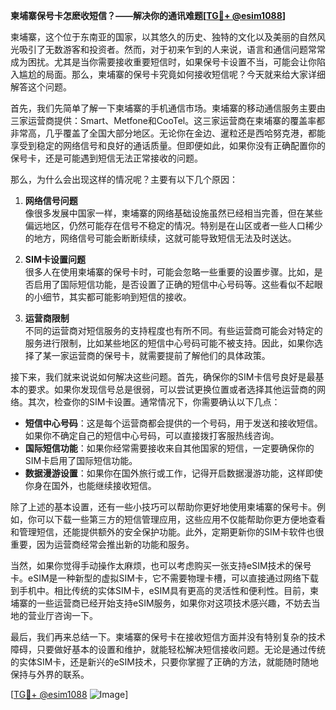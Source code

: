 **柬埔寨保号卡怎麽收短信？——解决你的通讯难题[[TG💪+ @esim1088](https://t.me/s/esim1088)]**

柬埔寨，这个位于东南亚的国家，以其悠久的历史、独特的文化以及美丽的自然风光吸引了无数游客和投资者。然而，对于初来乍到的人来说，语言和通信问题常常成为困扰。尤其是当你需要接收重要短信时，如果保号卡设置不当，可能会让你陷入尴尬的局面。那么，柬埔寨的保号卡究竟如何接收短信呢？今天就来给大家详细解答这个问题。

首先，我们先简单了解一下柬埔寨的手机通信市场。柬埔寨的移动通信服务主要由三家运营商提供：Smart、Metfone和CooTel。这三家运营商在柬埔寨的覆盖率都非常高，几乎覆盖了全国大部分地区。无论你在金边、暹粒还是西哈努克港，都能享受到稳定的网络信号和良好的通话质量。但即便如此，如果你没有正确配置你的保号卡，还是可能遇到短信无法正常接收的问题。

那么，为什么会出现这样的情况呢？主要有以下几个原因：

1. **网络信号问题**  
   像很多发展中国家一样，柬埔寨的网络基础设施虽然已经相当完善，但在某些偏远地区，仍然可能存在信号不稳定的情况。特别是在山区或者一些人口稀少的地方，网络信号可能会断断续续，这就可能导致短信无法及时送达。

2. **SIM卡设置问题**  
   很多人在使用柬埔寨的保号卡时，可能会忽略一些重要的设置步骤。比如，是否启用了国际短信功能，是否设置了正确的短信中心号码等。这些看似不起眼的小细节，其实都可能影响到短信的接收。

3. **运营商限制**  
   不同的运营商对短信服务的支持程度也有所不同。有些运营商可能会对特定的服务进行限制，比如某些地区的短信中心号码可能不被支持。因此，如果你选择了某一家运营商的保号卡，就需要提前了解他们的具体政策。

接下来，我们就来说说如何解决这些问题。首先，确保你的SIM卡信号良好是最基本的要求。如果你发现信号总是很弱，可以尝试更换位置或者选择其他运营商的网络。其次，检查你的SIM卡设置。通常情况下，你需要确认以下几点：

- **短信中心号码**：这是每个运营商都会提供的一个号码，用于发送和接收短信。如果你不确定自己的短信中心号码，可以直接拨打客服热线咨询。
- **国际短信功能**：如果你经常需要接收来自其他国家的短信，一定要确保你的SIM卡启用了国际短信功能。
- **数据漫游设置**：如果你在国外旅行或工作，记得开启数据漫游功能，这样即使你身在国外，也能继续接收短信。

除了上述的基本设置，还有一些小技巧可以帮助你更好地使用柬埔寨的保号卡。例如，你可以下载一些第三方的短信管理应用，这些应用不仅能帮助你更方便地查看和管理短信，还能提供额外的安全保护功能。此外，定期更新你的SIM卡软件也很重要，因为运营商经常会推出新的功能和服务。

当然，如果你觉得手动操作太麻烦，也可以考虑购买一张支持eSIM技术的保号卡。eSIM是一种新型的虚拟SIM卡，它不需要物理卡槽，可以直接通过网络下载到手机中。相比传统的实体SIM卡，eSIM具有更高的灵活性和便利性。目前，柬埔寨的一些运营商已经开始支持eSIM服务，如果你对这项技术感兴趣，不妨去当地的营业厅咨询一下。

最后，我们再来总结一下。柬埔寨的保号卡在接收短信方面并没有特别复杂的技术障碍，只要做好基本的设置和维护，就能轻松解决短信接收问题。无论是通过传统的实体SIM卡，还是新兴的eSIM技术，只要你掌握了正确的方法，就能随时随地保持与外界的联系。

[[TG💪+ @esim1088](https://t.me/s/esim1088) ![Image](https://i.postimg.cc/4NQfJmqS/Snipaste-2025-05-13-00-14-12.png)]